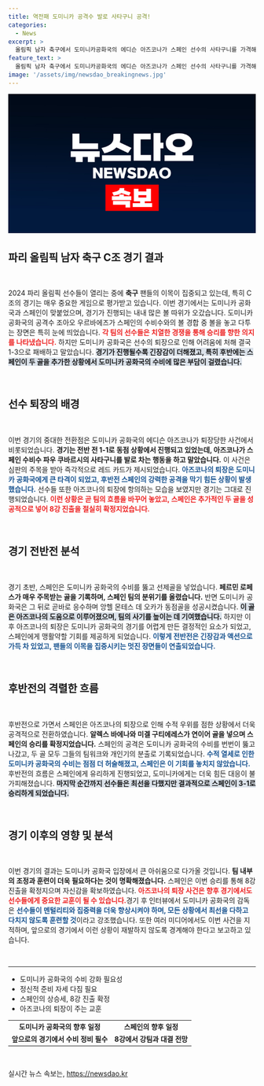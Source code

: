 ```yaml
---
title: 역전패 도미니카 공격수 발로 사타구니 공격!
categories:
  - News
excerpt: >
  올림픽 남자 축구에서 도미니카공화국의 에디슨 아즈코나가 스페인 선수의 사타구니를 가격해 퇴장당했다. 충격적인 순간과 경기의 전개, 8강 진출의 결과가 모두 얽힌 이 대결, 궁금하지 않은가?
feature_text: >
  올림픽 남자 축구에서 도미니카공화국의 에디슨 아즈코나가 스페인 선수의 사타구니를 가격해 퇴장당했다. 충격적인 순간과 경기의 전개, 8강 진출의 결과가 모두 얽힌 이 대결, 궁금하지 않은가?
image: '/assets/img/newsdao_breakingnews.jpg'
---
```


<p><img src="/assets/img/newsdao_breakingnews.jpg" alt="implanttips 속보" /></p>

<h2 data-ke-size="size26">파리 올림픽 남자 축구 C조 경기 결과</h2>

<p data-ke-size="size16">&nbsp;</p>

<p data-ke-size="size16">2024 파리 올림픽 선수들이 열리는 중에 <b>축구</b> 팬들의 이목이 집중되고 있는데, 특히 C조의 경기는 매우 중요한 게임으로 평가받고 있습니다. 이번 경기에서는 도미니카 공화국과 스페인이 맞붙었으며, 경기가 진행되는 내내 많은 볼 따위가 오갔습니다. 도미니카 공화국의 공격수 조아오 우르바에즈가 스페인의 수비수와의 볼 경합 중 볼을 놓고 다투는 장면은 특히 눈에 띄었습니다. <b><span style="color: #ee2323;">각 팀의 선수들은 치열한 경쟁을 통해 승리를 향한 의지를 나타냈습니다.</span></b> 하지만 도미니카 공화국은 선수의 퇴장으로 인해 어려움에 처해 결국 1-3으로 패배하고 말았습니다. <b><span style="background-color: #21538527;">경기가 진행될수록 긴장감이 더해졌고, 특히 후반에는 스페인이 두 골을 추가한 상황에서 도미니카 공화국의 수비에 많은 부담이 걸렸습니다.</span></b></p>

<p data-ke-size="size16">&nbsp;</p>

<h2 data-ke-size="size26">선수 퇴장의 배경</h2>

<p data-ke-size="size16">&nbsp;</p>

<p data-ke-size="size16">이번 경기의 중대한 전환점은 도미니카 공화국의 에디슨 아즈코나가 퇴장당한 사건에서 비롯되었습니다. <b>경기는 전반 전 1-1로 동점 상황에서 진행되고 있었는데, 아즈코나가 스페인 수비수 파우 쿠바르시의 사타구니를 발로 차는 행동을 하고 말았습니다.</b> 이 사건은 심판의 주목을 받아 즉각적으로 레드 카드가 제시되었습니다. <b><span style="color: #1a5490;">아즈코나의 퇴장은 도미니카 공화국에게 큰 타격이 되었고, 후반전 스페인의 강력한 공격을 막기 힘든 상황이 발생했습니다.</span></b> 선수들 또한 아즈코나의 퇴장에 항의하는 모습을 보였지만 경기는 그대로 진행되었습니다. <b><span style="color: #ee2323;">이런 상황은 곧 팀의 흐름을 바꾸어 놓았고, 스페인은 추가적인 두 골을 성공적으로 넣어 8강 진출을 절실히 확정지었습니다.</span></b></p>

<p data-ke-size="size16">&nbsp;</p>

<h2 data-ke-size="size26">경기 전반전 분석</h2>

<p data-ke-size="size16">&nbsp;</p>

<p data-ke-size="size16">경기 초반, 스페인은 도미니카 공화국의 수비를 뚫고 선제골을 넣었습니다. <b>페르민 로페스가 매우 주목받는 골을 기록하며, 스페인 팀의 분위기를 올렸습니다.</b> 반면 도미니카 공화국은 그 뒤로 곧바로 응수하며 앙헬 몬테스 데 오카가 동점골을 성공시켰습니다. <b><span style="background-color: #21538527;">이 골은 아즈코나의 도움으로 이루어졌으며, 팀의 사기를 높이는 데 기여했습니다.</span></b> 하지만 이후 아즈코나의 퇴장은 도미니카 공화국의 경기를 어렵게 만든 결정적인 요소가 되었고, 스페인에게 맹활약할 기회를 제공하게 되었습니다. <b><span style="color: #1a5490;">이렇게 전반전은 긴장감과 액션으로 가득 차 있었고, 팬들의 이목을 집중시키는 멋진 장면들이 연출되었습니다.</span></b></p>

<p data-ke-size="size16">&nbsp;</p>

<h2 data-ke-size="size26">후반전의 격렬한 흐름</h2>

<p data-ke-size="size16">&nbsp;</p>

<p data-ke-size="size16">후반전으로 가면서 스페인은 아즈코나의 퇴장으로 인해 수적 우위를 점한 상황에서 더욱 공격적으로 전환하였습니다. <b>알렉스 바에나와 미겔 구티에레스가 연이어 골을 넣으며 스페인의 승리를 확정지었습니다.</b> 스페인의 공격은 도미니카 공화국의 수비를 번번이 뚫고 나갔고, 두 골 모두 그들의 팀워크와 개인기의 분출로 기록되었습니다. <b><span style="color: #1a5490;">수적 열세로 인한 도미니카 공화국의 수비는 점점 더 허술해졌고, 스페인은 이 기회를 놓치지 않았습니다.</span></b> 후반전의 흐름은 스페인에게 유리하게 진행되었고, 도미니카에게는 더욱 힘든 대응이 불가피해졌습니다. <b><span style="background-color: #21538527;">마지막 순간까지 선수들은 최선을 다했지만 결과적으로 스페인이 3-1로 승리하게 되었습니다.</span></b></p>

<p data-ke-size="size16">&nbsp;</p>

<h2 data-ke-size="size26">경기 이후의 영향 및 분석</h2>

<p data-ke-size="size16">&nbsp;</p>

<p data-ke-size="size16">이번 경기의 결과는 도미니카 공화국 입장에서 큰 아쉬움으로 다가올 것입니다. <b>팀 내부의 조정과 훈련이 더욱 필요하다는 것이 명확해졌습니다.</b> 스페인은 이번 승리를 통해 8강 진출을 확정지으며 자신감을 확보하였습니다. <b><span style="color: #ee2323;">아즈코나의 퇴장 사건은 향후 경기에서도 선수들에게 중요한 교훈이 될 수 있습니다.</span></b>경기 후 인터뷰에서 도미니카 공화국의 감독은 <b><span style="color: #1a5490;">선수들이 멘털리티와 집중력을 더욱 향상시켜야 하며, 모든 상황에서 최선을 다하고 다치지 않도록 훈련할 것</span></b>이라고 강조했습니다. 또한 여러 미디어에서도 이번 사건을 지적하며, 앞으로의 경기에서 이런 상황이 재발하지 않도록 경계해야 한다고 보고하고 있습니다.</p>

<p data-ke-size="size16">&nbsp;</p>

<hr>

<ul>
<li>도미니카 공화국의 수비 강화 필요성</li>
<li>정신적 준비 자세 다짐 필요</li>
<li>스페인의 상승세, 8강 진출 확정</li>
<li>아즈코나의 퇴장이 주는 교훈</li>
</ul>

<table style="width: 100%; border-collapse: collapse;">
<tr>
<td style="text-align: center; height: 17px;"><b>도미니카 공화국의 향후 일정</b></td>
<td style="text-align: center; height: 17px;"><b>스페인의 향후 일정</b></td>
</tr>
<tr>
<td style="text-align: center; height: 17px;"><b>앞으로의 경기에서 수비 정비 필수</b></td>
<td style="text-align: center; height: 17px;"><b>8강에서 강팀과 대결 전망</b></td>
</tr>
</table>

<p data-ke-size="size16">&nbsp;</p>
실시간 뉴스 속보는, <a href="https://newsdao.kr" rel="dofollow">https://newsdao.kr</a>


